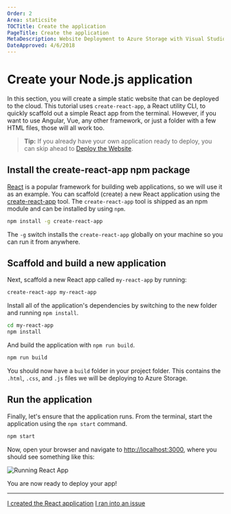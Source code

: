 ```yaml
---
Order: 2
Area: staticsite
TOCTitle: Create the application
PageTitle: Create the application
MetaDescription: Website Deployment to Azure Storage with Visual Studio Code
DateApproved: 4/6/2018
---
```

# Create your Node.js application

In this section, you will create a simple static website that can be deployed to the cloud. This tutorial uses `create-react-app`, a React utility CLI, to quickly scaffold out a simple React app from the terminal. However, if you want to use Angular, Vue, any other framework, or just a folder with a few HTML files, those will all work too.

> **Tip:** If you already have your own application ready to deploy, you can skip ahead to [Deploy the Website](/tutorials/static-website/deploy-app.md).

## Install the create-react-app npm package

[React](https://reactjs.org/) is a popular framework for building web applications, so we will use it as an example. You can scaffold (create) a new React application using the [create-react-app](https://github.com/facebook/create-react-app) tool. The `create-react-app` tool is shipped as an npm module and can be installed by using `npm`.

```bash
npm install -g create-react-app
```

The `-g` switch installs the `create-react-app` globally on your machine so you can run it from anywhere.

## Scaffold and build a new application

Next, scaffold a new React app called `my-react-app` by running:

```bash
create-react-app my-react-app
```

Install all of the application's dependencies by switching to the new folder and running `npm install`.

```bash
cd my-react-app
npm install
```

And build the application with `npm run build`.

```bash
npm run build
```

You should now have a `build` folder in your project folder. This contains the `.html`, `.css`, and `.js` files we will be deploying to Azure Storage.

## Run the application

Finally, let's ensure that the application runs. From the terminal, start the application using the `npm start` command.

```bash
npm start
```

Now, open your browser and navigate to [http://localhost:3000](http://localhost:3000), where you should see something like this:

![Running React App](images/static-website/local-app.png)

You are now ready to deploy your app!

----

<a class="tutorial-next-btn" href="/tutorials/static-website/create-storage">I created the React application</a> <a class="tutorial-feedback-btn" onclick="reportIssue('node-deployment-staticwebsite', 'create-app')" href="javascript:void(0)">I ran into an issue</a>
